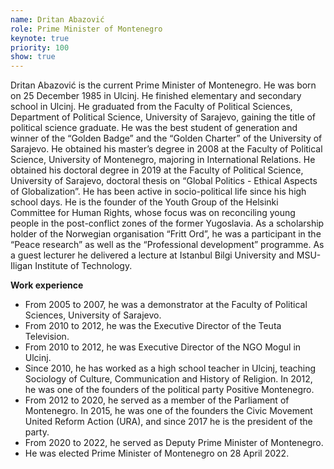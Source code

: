 ```yaml
---
name: Dritan Abazović
role: Prime Minister of Montenegro
keynote: true
priority: 100
show: true
---
```


Dritan Abazović is the current Prime Minister of Montenegro. He was born on 25 December 1985 in Ulcinj. He finished elementary and secondary school in Ulcinj. He graduated from the Faculty of Political Sciences, Department of Political Science, University of Sarajevo, gaining the title of political science graduate. He was the best student of generation and winner of the “Golden Badge” and the “Golden Charter” of the University of Sarajevo. He obtained his master’s degree in 2008 at the Faculty of Political Science, University of Montenegro, majoring in International Relations. He obtained his doctoral degree in 2019 at the Faculty of Political Science, University of Sarajevo, doctoral thesis on “Global Politics - Ethical Aspects of Globalization”.
He has been active in socio-political life since his high school days. He is the founder of the Youth Group of the Helsinki Committee for Human Rights, whose focus was on reconciling young people in the post-conflict zones of the former Yugoslavia.
As a scholarship holder of the Norwegian organisation “Fritt Ord”, he was a participant in the “Peace research” as well as the “Professional development” programme. As a guest lecturer he delivered a lecture at Istanbul Bilgi University and MSU- Iligan Institute of Technology.

**Work experience**

* From 2005 to 2007, he was a demonstrator at the Faculty of Political Sciences, University of Sarajevo.
* From 2010 to 2012, he was the Executive Director of the Teuta Television.
* From 2010 to 2012, he was Executive Director of the NGO Mogul in Ulcinj.
* Since 2010, he has worked as a high school teacher in Ulcinj, teaching Sociology of Culture, Communication and History of Religion. In 2012, he was one of the founders of the political party Positive Montenegro.
* From 2012 to 2020, he served as a member of the Parliament of Montenegro. In 2015, he was one of the founders the Civic Movement United Reform Action (URA), and since 2017 he is the president of the party.
* From 2020 to 2022, he served as Deputy Prime Minister of Montenegro.
* He was elected Prime Minister of Montenegro on 28 April 2022.
